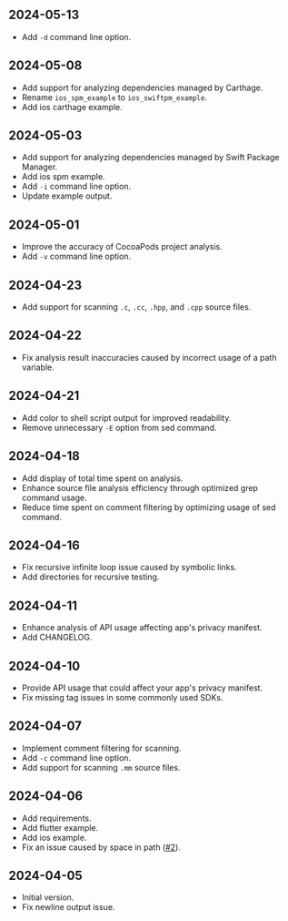 ## 2024-05-13
* Add `-d` command line option.

## 2024-05-08
* Add support for analyzing dependencies managed by Carthage.
* Rename `ios_spm_example` to `ios_swiftpm_example`.
* Add ios carthage example.

## 2024-05-03
* Add support for analyzing dependencies managed by Swift Package Manager.
* Add ios spm example.
* Add `-i` command line option.
* Update example output.

## 2024-05-01
* Improve the accuracy of CocoaPods project analysis.
* Add `-v` command line option.

## 2024-04-23
* Add support for scanning `.c`, `.cc`, `.hpp`, and `.cpp` source files.

## 2024-04-22
* Fix analysis result inaccuracies caused by incorrect usage of a path variable.

## 2024-04-21
* Add color to shell script output for improved readability.
* Remove unnecessary `-E` option from sed command.

## 2024-04-18
* Add display of total time spent on analysis.
* Enhance source file analysis efficiency through optimized grep command usage.
* Reduce time spent on comment filtering by optimizing usage of sed command.

## 2024-04-16
* Fix recursive infinite loop issue caused by symbolic links.
* Add directories for recursive testing.

## 2024-04-11
* Enhance analysis of API usage affecting app's privacy manifest.
* Add CHANGELOG.

## 2024-04-10
* Provide API usage that could affect your app's privacy manifest.
* Fix missing tag issues in some commonly used SDKs.

## 2024-04-07
* Implement comment filtering for scanning.
* Add `-c` command line option.
* Add support for scanning `.mm` source files.

## 2024-04-06
* Add requirements.
* Add flutter example.
* Add ios example.
* Fix an issue caused by space in path ([#2](https://github.com/crasowas/app_store_required_privacy_manifest_analyser/issues/2)).

## 2024-04-05
* Initial version.
* Fix newline output issue.